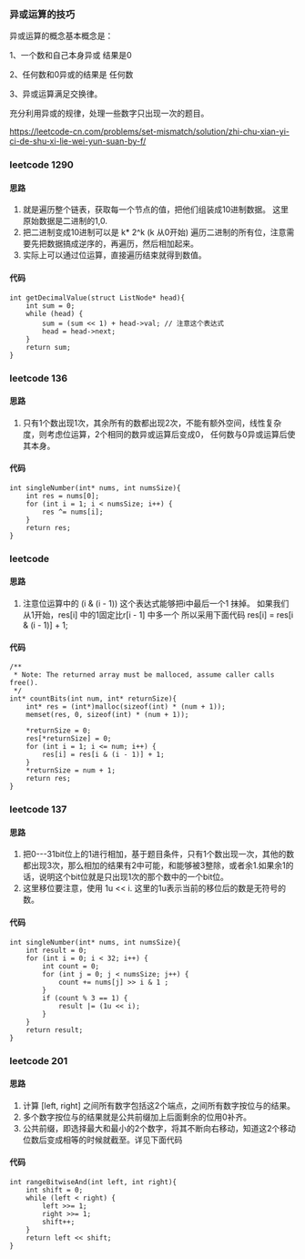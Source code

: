### 异或运算的技巧

异或运算的概念基本概念是：

1、一个数和自己本身异或 结果是0

2、任何数和0异或的结果是 任何数

3、异或运算满足交换律。

充分利用异或的规律，处理一些数字只出现一次的题目。

https://leetcode-cn.com/problems/set-mismatch/solution/zhi-chu-xian-yi-ci-de-shu-xi-lie-wei-yun-suan-by-f/

### leetcode 1290
#### 思路
1. 就是遍历整个链表，获取每一个节点的值，把他们组装成10进制数据。 这里原始数据是二进制的1,0.
2. 把二进制变成10进制可以是  k* 2^k (k 从0开始) 遍历二进制的所有位，注意需要先把数据搞成逆序的，再遍历，然后相加起来。
3. 实际上可以通过位运算，直接遍历结束就得到数值。
#### 代码
```
int getDecimalValue(struct ListNode* head){
    int sum = 0;
    while (head) {
        sum = (sum << 1) + head->val; // 注意这个表达式
        head = head->next;
    }
    return sum;
}
```

### leetcode 136
#### 思路
1. 只有1个数出现1次，其余所有的数都出现2次，不能有额外空间，线性复杂度，则考虑位运算，2个相同的数异或运算后变成0， 任何数与0异或运算后使其本身。
#### 代码
```
int singleNumber(int* nums, int numsSize){
    int res = nums[0];
    for (int i = 1; i < numsSize; i++) {
        res ^= nums[i];
    }
    return res;
}
```

### leetcode 
#### 思路
1. 注意位运算中的 (i & (i - 1)) 这个表达式能够把i中最后一个1 抹掉。 如果我们从1开始，res[i] 中的1固定比r[i - 1] 中多一个
所以采用下面代码 res[i] = res[i & (i - 1)] + 1;

#### 代码
```
/**
 * Note: The returned array must be malloced, assume caller calls free().
 */
int* countBits(int num, int* returnSize){
    int* res = (int*)malloc(sizeof(int) * (num + 1));
    memset(res, 0, sizeof(int) * (num + 1));

    *returnSize = 0;
    res[*returnSize] = 0;
    for (int i = 1; i <= num; i++) {
        res[i] = res[i & (i - 1)] + 1;
    }
    *returnSize = num + 1;
    return res;
}
```

### leetcode 137
#### 思路
1. 把0---31bit位上的1进行相加，基于题目条件，只有1个数出现一次，其他的数都出现3次，那么相加的结果有2中可能，和能够被3整除，或者余1.如果余1的话，说明这个bit位就是只出现1次的那个数中的一个bit位。
2. 这里移位要注意，使用 1u << i. 这里的1u表示当前的移位后的数是无符号的数。

#### 代码
```
int singleNumber(int* nums, int numsSize){
    int result = 0;
    for (int i = 0; i < 32; i++) {
        int count = 0;
        for (int j = 0; j < numsSize; j++) {
            count += nums[j] >> i & 1 ;
        }
        if (count % 3 == 1) {
            result |= (1u << i);
        }
    }
    return result;
}
```

### leetcode 201 
#### 思路
1. 计算 [left, right] 之间所有数字包括这2个端点，之间所有数字按位与的结果。
2. 多个数字按位与的结果就是公共前缀加上后面剩余的位用0补齐。
3. 公共前缀，即选择最大和最小的2个数字，将其不断向右移动，知道这2个移动位数后变成相等的时候就截至。详见下面代码
#### 代码
```
int rangeBitwiseAnd(int left, int right){
    int shift = 0;
    while (left < right) {
        left >>= 1;
        right >>= 1;
        shift++;
    }
    return left << shift;
}
```
